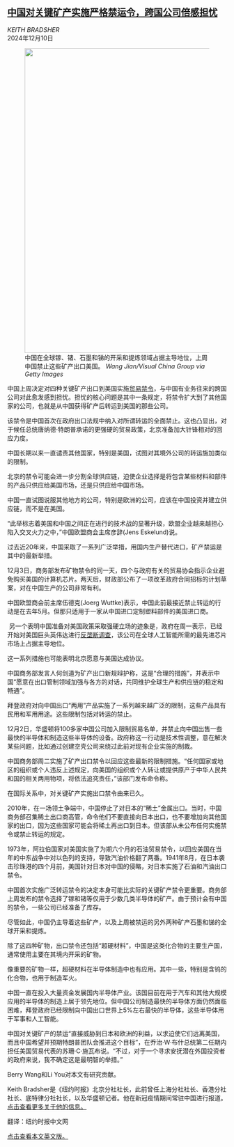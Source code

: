 <!--1733805422000-->
[中国对关键矿产实施严格禁运令，跨国公司倍感担忧](https://cn.nytimes.com/business/20241210/china-critical-minerals/)
------

<address>KEITH BRADSHER</address><time pudate="2024-12-10 12:26:32" datetime="2024-12-10 12:26:32">2024年12月10日</time><figure><img src="https://images.weserv.nl/?url=static01.nyt.com/images/2024/12/09/multimedia/09CHINA-MINERALS-wkpb/09CHINA-MINERALS-wkpb-master1050.jpg" width="1050" height="700"><figcaption>中国在全球镓、锗、石墨和锑的开采和提炼领域占据主导地位，上周中国禁止这些矿产出口美国。 <cite>Wang Jian/Visual China Group via Getty Images</cite></figcaption></figure><section><p>中国上周决定对四种关键矿产出口到美国实施<a href="https://cn.nytimes.com/china/20241204/china-minerals-semiconductors/">贸易禁令</a>，与中国有业务往来的跨国公司对此愈发感到担忧。担忧的核心问题是其中一条规定，将禁令扩大到了其他国家的公司，也就是从中国获得矿产后转运到美国的那些公司。</p><p>该禁令是中国首次在政府出口法规中纳入对所谓转运的全面禁止。这也凸显出，对于候任总统唐纳德·特朗普承诺的更强硬的贸易政策，北京准备加大针锋相对的回应力度。</p><p>中国长期以来一直谴责其他国家，特别是美国，试图对其境外公司的转运施加类似的限制。</p><p>北京的禁令可能会进一步分割全球供应链，迫使企业选择是将包含某些材料和部件的产品只供应给美国市场，还是只供应给中国市场。</p><p>中国一直试图说服其他地方的公司，特别是欧洲的公司，应该在中国投资并建立供应链，而不是在美国。</p><p>“此举标志着美国和中国之间正在进行的技术战的显著升级，欧盟企业越来越担心陷入交叉火力之中，”中国欧盟商会主席彦辞(Jens Eskelund)说。</p><p>过去近20年来，中国采取了一系列广泛举措，用国内生产替代进口，矿产禁运是其中的最新举措。</p><p>12月3日，商务部发布矿物禁令的同一天，四个与政府有关的贸易协会指示企业避免购买美国的计算机芯片。两天后，财政部公布了一项改革政府合同招标的计划草案，对在中国生产的公司非常有利。</p><p>中国欧盟商会前主席伍德克(Joerg Wuttke)表示，中国此前最接近禁止转运的行动是在去年5月。但那只适用于一家从中国进口定制塑料部件的美国进口商。</p><p> 另一个表明中国准备对美国政策采取强硬立场的迹象是，政府在周一表示，已经开始对美国巨头英伟达进行<a href="https://www.nytimes.com/2024/12/09/technology/china-nvidia-investigation-antitrust-ai.html">反垄断调查</a>，该公司在全球人工智能所需的最先进芯片市场上占据主导地位。</p><p>这一系列措施也可能表明北京愿意与美国达成协议。</p><p>中国商务部发言人何剑道为矿产出口新规辩护称，这是“合理的措施”，并表示中国“愿意在出口管制领域加强与各方的对话，共同维护全球生产和供应链的稳定和畅通”。</p><p>拜登政府对向中国出口“两用”产品实施了一系列越来越广泛的限制，这些产品具有民用和军用用途。这些限制包括对转运的禁止。</p><p>12月2日，华盛顿将100多家中国公司加入限制贸易名单，并禁止向中国出售一些最快的半导体和制造这些半导体的设备。政府称这一行动是技术性调整，意在解决某些问题，比如通过创建空壳公司来绕过此前对现有企业实施的制裁。</p><p>中国商务部周二实施了矿产出口禁令以回应这些最新的限制措施。“任何国家或地区的组织或个人违反上述规定，向美国的组织或个人转让或提供原产于中华人民共和国的相关两用物项，将依法追究责任，”该部门发布命令称。</p><p>在国际关系中，对关键矿产实施出口禁令由来已久。</p><p>2010年，在一场领土争端中，中国停止了对日本的“稀土”金属出口。当时，中国商务部召集稀土出口商高管，命令他们不要直接向日本出口，也不要增加向其他国家的出口，因为这些国家可能会将稀土再出口到日本。但该部从未公布任何实施禁令或禁止转运的规定。</p><p>1973年，阿拉伯国家对美国实施了为期六个月的石油贸易禁令，以回应美国在当年的中东战争中对以色列的支持，导致汽油价格翻了两番。1941年8月，在日本袭击珍珠港的四个月前，美国针对日本对中国的侵略，对日本实施了石油和汽油出口禁令。</p><p>中国首次实施广泛转运禁令的决定本身可能比实际的关键矿产禁令更重要。商务部上周发布的禁令选择了镓和锗等仅用于少数几类半导体的矿产。由于预计会有中国的禁令，一些公司已经准备了库存。</p><p>尽管如此，中国仍主导着这些矿产，以及上周被禁运的另外两种矿产石墨和锑的全球开采和提炼。</p><p>除了这四种矿物，出口禁令还包括“超硬材料”，中国是这类化合物的主要生产国，通常使用主要在其境内开采的矿物。</p><p>像重要的矿物一样，超硬材料在半导体制造中也有应用。其中一些，特别是含钨的化合物，也用于制造军火。</p><p>中国一直在投入大量资金发展国内半导体产业。该国目前在用于汽车和其他大规模应用的半导体的制造上居于领先地位。但中国公司制造最快的半导体方面仍然面临困难，拜登政府已经限制向中国出口世界上5%左右最快的半导体，这些半导体用于军事和人工智能。</p><p>中国对关键矿产的禁运“直接威胁到日本和欧洲的利益，以求迫使它们远离美国，而且中国希望并预期特朗普团队会推进这个目标”，在乔治·W·布什总统第二任期内担任美国贸易代表的苏珊·C·施瓦布说。“不过，对于一个寻求安抚潜在外国投资者的政府来说，我不确定这是最明智的举措。”</p></section><footer><p>Berry Wang和Li You对本文有研究贡献。</p><p>Keith Bradsher是《纽约时报》北京分社社长，此前曾任上海分社社长、香港分社社长、底特律分社社长，以及华盛顿记者。他在新冠疫情期间常驻中国进行报道。 <a rel="nofollow" target="_blank" href="https://www.nytimes.com/by/keith-bradsher">点击查看更多关于他的信息。</a></p><p>翻译：纽约时报中文网</p><p><a rel="nofollow" target="_blank" href="https://www.nytimes.com/2024/12/09/business/china-critical-minerals.html">点击查看本文英文版。</a></p></footer>
